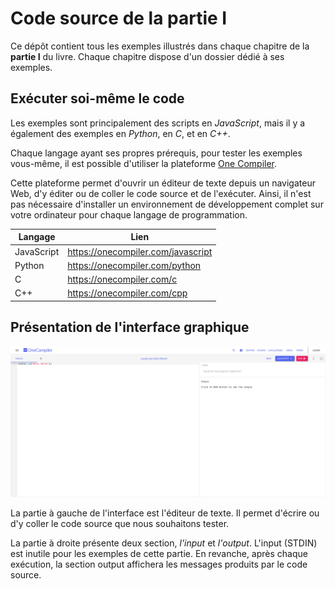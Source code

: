 # Code source de la partie I

Ce dépôt contient tous les exemples illustrés dans chaque chapitre de la **partie I**
du livre. Chaque chapitre dispose d'un dossier dédié à ses exemples.

## Exécuter soi-même le code

Les exemples sont principalement des scripts en _JavaScript_, mais il y a également des exemples en _Python_, en _C_, et en _C++_.

Chaque langage ayant ses propres prérequis, pour tester les exemples vous-même, il est possible d'utiliser la plateforme [One Compiler](https://onecompiler.com/).

Cette plateforme permet d'ouvrir un éditeur de texte depuis un navigateur Web, d'y éditer ou de coller le code source et de l'exécuter. Ainsi, il n'est pas nécessaire d'installer un environnement de développement complet sur votre ordinateur pour chaque langage de programmation.

| Langage       | Lien                                  |
| ------------- | ------------------------------------- |
| JavaScript    | https://onecompiler.com/javascript    |
| Python        | https://onecompiler.com/python        |
| C             | https://onecompiler.com/c             |
| C++           | https://onecompiler.com/cpp           |

## Présentation de l'interface graphique

![One Compiler](./onecompiler.com_javascript.png)

La partie à gauche de l'interface est l'éditeur de texte. Il permet d'écrire ou d'y coller le
code source que nous souhaitons tester.

La partie à droite présente deux section, _l'input_ et _l'output_. L'input (STDIN) est
inutile pour les exemples de cette partie. En revanche, après chaque exécution, la section
output affichera les messages produits par le code source.
